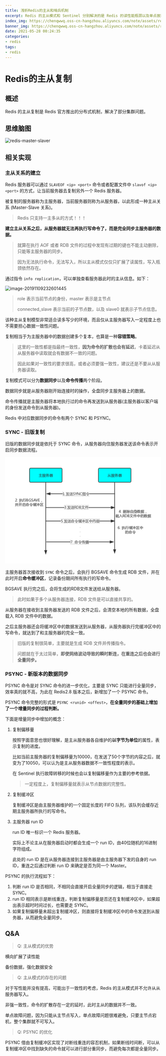 ```yaml
---
title: 浅析Redis的主从和哨兵机制
excerpt: Redis 的主从模式和 Sentinel 分别解决的是 Redis 的读性能瓶颈以及单点故障问题。
index_img: https://chenqwwq.oss-cn-hangzhou.aliyuncs.com/note/assets/redis-master-slaver.png
banner_img: https://chenqwwq.oss-cn-hangzhou.aliyuncs.com/note/assets/redis-master-slaver.png
date: 2021-05-28 00:24:35
categories:
- redis
tags:
- redis
---
```




# Redis的主从复制



## 概述

Redis 的主从复制是 Redis 官方推出的分布式机制，解决了部分集群问题。





## 思维脑图

![redis-master-slaver](https://chenqwwq.oss-cn-hangzhou.aliyuncs.com/note/assets/redis-master-slaver.png)





## 相关实现



### 主从关系的建立

Redis 服务器可以通过 `SLAVEOF <ip> <port>` 命令或者配置文件中 `slavof <ip> <port>` 的方式，让当前服务器去复制另外一个 Redis 服务器。

被复制的服务器称为主服务器，当前服务器则称为从服务器，以此形成一种主从关系 (Master-Slave 关系)。

> Redis 只支持一主多从的方式！！！



**建立主从关系之后，从服务器就无法再执行写命令了，而是完全同步主服务器的数据。**

> 就算在执行 AOF 或者 RDB 文件的过程中发现有过期的键也不能主动删除，只能等主服务器的同步。
>
> 因为无法执行命令，无法写入，所以主从模式仅仅只扩展了读属性，写入瓶颈依然存在。



通过指令 `info replication`，可以单独查看服务器此时的主从信息。如下：

![image-20191109232601445](https://chenqwwq.oss-cn-hangzhou.aliyuncs.com/note/assets/redis_info_replication_master.png)

> role 表示当前节点的身份，master 表示是主节点
>
> connected_slave 表示当前的子节点数，以及 slave0 就表示子节点信息。



该种主从复制模型非常适合读多写少的环境，而且仅从主服务器写入一定程度上也不需要担心数据一致性问题。

复制相当于为主服务器中的数据创建多个复本，也算是一种**容错策略**。

> 这里的一致性都是指最终一致性，**因为命令的扩散也会有延迟**，卡着延迟从从服务器中读取就会有数据不一致的问题。
>
> 因此如果对一致性的要求很高，或者必须要强一致性，建议还是不要从从服务器读取。



复制模式可以分为**数据同步**以及**命令传播**两个阶段。

数据同步就是从服务器刚开始连接时的操作，全盘同步主服务器上的数据。

命令传播就是主服务器将本地执行过的命令再发送到从服务器(主服务器以客户端的身份发送命令到从服务器)。



Redis 中对应数据同步的命令有两个 SYNC 和 PSYNC。

### SYNC - 旧版复制

旧版的数据同步就是依托于 SYNC 命令，从服务器向住服务器发送该命令表示开启同步数据流程。

![image-20191109154905723](assets/Redis_SYNC_流程.png)

主服务器首次接收到 `SYNC` 命令之后，会执行 BGSAVE 命令生成 RDB 文件，并在此时开启**命令缓冲区**，记录备份期间所有执行的写命令。

BGSAVE 执行完之后，会将生成的RDB文件发送给从服务器。

> 此时如果于多个从服务器连接，RDB 文件是可以直接共享的。

从服务器在接收到主服务器发送的 RDB 文件之后，会清空本地的所有数据，全盘载入 RDB 文件中的数据。

之后主服务器还会将缓冲区中的数据发送到从服务器，从服务器执行完缓冲区中的写命令，就达到了和主服务器的完全一致。



> 旧版的复制很简单，主要就是生成 RDB 文件并传播指令。
>
> 问题就在于太过简单，**即使网络波动导致的瞬时断连，在重连之后也会进行全量同步。**



### PSYNC - 新版本的数据同步

PSYNC 命令是对 SYNC 命令的进一步优化，主要是 SYNC 只能进行全量同步，效率真的就不高，为此在 Redis2.8 版本之后，新增加了一个 PSYNC 命令。

PSYNC 命令完整的形式是 `PSYNC <runid> <offest>`，**在全量同步的基础上增加了一个增量同步的过程判断。**

下面是增量同步中增加的概念：

1. 复制偏移量

   按照字面意思也很好理解，是主从服务器各自维护的**以字节为单位**的属性，表示复制的进度。

   比如当前主服务器的复制偏移量为10000，在发送了50个字节的内容之后，就变为了10050，可以认为是主从服务器数据不一致性程度的表示。

   在 Sentinel 执行故障转移的时候也会以复制偏移量作为主要的参考依据。

   > 一定程度上，复制偏移量就表示从节点数据的完整性。

   

2. 复制缓冲区

   复制缓冲区是由主服务器维护的一个固定长度的 FIFO 队列，该队列会缓存近期主服务器所执行的写命令。

   

3. 主服务器 run ID

   run ID 唯一标识一个 Redis 服务器。

   实际上不论主从在服务器启动时都会生成一个 run ID，由40位随机的16进制字符组成。

   此处的 run ID 是在从服务器连接到主服务器是由主服务器下发的自身的 run ID，重连之后通过判断 run ID 来确定是否为同一个 Master。



PSYNC 的执行流程如下：

1. 判断 run ID 是否相同，不相同会直接开启全量同步的逻辑，相当于直接走 SYNC。
2. run ID 相同表示是断线重连，判断复制偏移量是否还在复制缓冲区中，如果超出表示超时时间过长，也需要走 SYNC。
3. 如果复制偏移量未超出复制缓冲区，则直接将复制缓冲区中的命令发送到从服务器，从而避免全量同步。





## Q&A



> Q: 主从模式的优势



横向扩展了读性能

备份数据，强化数据安全





> Q: 主从模式的存在的问题



对于写性能并没有提高，可能出于一致性的考虑，Redis 的主从模式并不允许从从服务器写入。

非强一致性，命令的扩散存在一定的延时，此时主从的数据并不一致。

单点故障问题，因为只能从主节点写入，单点故障问题很难避免，只要主节点宕机，整个集群就不可写入。





> Q: PSYNC 的优化

PSYNC 借由复制缓冲区实现了对断线重连的容忍机制，如果断线时间断，可以从复制缓冲区中找到缺失的命令就可以进行部分重同步，而避免每次都是全量同步。